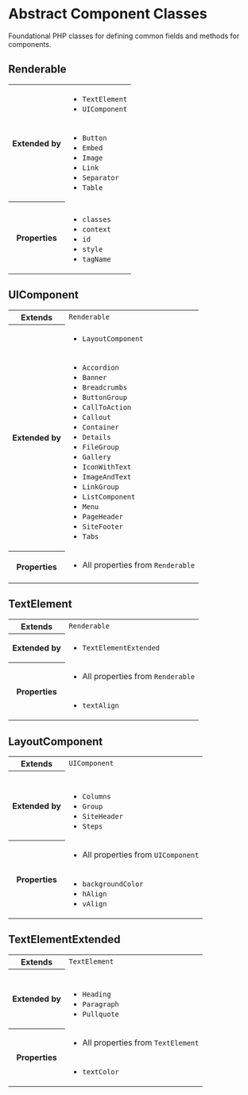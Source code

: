 # Abstract Component Classes
Foundational PHP classes for defining common fields and methods for components.

<div id="abstract-classes">
<div class="abstract-class-doc" id="Renderable">

## Renderable

<table>
	<tr>
		<th scope="row" rowspan="2">Extended by</th>
		<td>
			<ul><li><code>TextElement</code></li><li><code>UIComponent</code></li></ul>
		</td>
	</tr>
	<tr>
		<td>
			<ul><li><code>Button</code></li><li><code>Embed</code></li><li><code>Image</code></li><li><code>Link</code></li><li><code>Separator</code></li><li><code>Table</code></li></ul>
		</td>
	</tr>
	<tr>
		<th scope="row" rowspan="2">Properties</th>
		<td></td>
	</tr>
	<tr>
		<td>	<ul><li><code>classes</code></li><li><code>context</code></li><li><code>id</code></li><li><code>style</code></li><li><code>tagName</code></li></ul></td>
	</tr>
</table>
	
</div>
<div class="abstract-class-doc" id="UIComponent">

## UIComponent

<table>
	<tr><th scope='row'>Extends</th><td><code>Renderable</code></td></tr>
		<tr>
		<th scope="row" rowspan="2">Extended by</th>
		<td>
			<ul><li><code>LayoutComponent</code></li></ul>
		</td>
	</tr>
	<tr>
		<td>
			<ul><li><code>Accordion</code></li><li><code>Banner</code></li><li><code>Breadcrumbs</code></li><li><code>ButtonGroup</code></li><li><code>CallToAction</code></li><li><code>Callout</code></li><li><code>Container</code></li><li><code>Details</code></li><li><code>FileGroup</code></li><li><code>Gallery</code></li><li><code>IconWithText</code></li><li><code>ImageAndText</code></li><li><code>LinkGroup</code></li><li><code>ListComponent</code></li><li><code>Menu</code></li><li><code>PageHeader</code></li><li><code>SiteFooter</code></li><li><code>Tabs</code></li></ul>
		</td>
	</tr>
	<tr>
		<th scope="row" rowspan="2">Properties</th>
		<td><ul><li>All properties from <code>Renderable</code></li></ul></td>
	</tr>
	<tr>
		<td></td>
	</tr>
</table>
	
</div>
<div class="abstract-class-doc" id="TextElement">

## TextElement

<table>
	<tr><th scope='row'>Extends</th><td><code>Renderable</code></td></tr>
		<tr>
		<th scope="row">Extended by</th>
		<td>
			<ul><li><code>TextElementExtended</code></li></ul>
		</td>
	</tr>
	<tr>
		<th scope="row" rowspan="2">Properties</th>
		<td><ul><li>All properties from <code>Renderable</code></li></ul></td>
	</tr>
	<tr>
		<td>	<ul><li><code>textAlign</code></li></ul></td>
	</tr>
</table>
	
</div>
<div class="abstract-class-doc" id="LayoutComponent">

## LayoutComponent

<table>
	<tr><th scope='row'>Extends</th><td><code>UIComponent</code></td></tr>
		<tr>
		<th scope="row" rowspan="2">Extended by</th>
		<td>
			<ul></ul>
		</td>
	</tr>
	<tr>
		<td>
			<ul><li><code>Columns</code></li><li><code>Group</code></li><li><code>SiteHeader</code></li><li><code>Steps</code></li></ul>
		</td>
	</tr>
	<tr>
		<th scope="row" rowspan="2">Properties</th>
		<td><ul><li>All properties from <code>UIComponent</code></li></ul></td>
	</tr>
	<tr>
		<td>	<ul><li><code>backgroundColor</code></li><li><code>hAlign</code></li><li><code>vAlign</code></li></ul></td>
	</tr>
</table>
	
</div>
<div class="abstract-class-doc" id="TextElementExtended">

## TextElementExtended

<table>
	<tr><th scope='row'>Extends</th><td><code>TextElement</code></td></tr>
		<tr>
		<th scope="row" rowspan="2">Extended by</th>
		<td>
			<ul></ul>
		</td>
	</tr>
	<tr>
		<td>
			<ul><li><code>Heading</code></li><li><code>Paragraph</code></li><li><code>Pullquote</code></li></ul>
		</td>
	</tr>
	<tr>
		<th scope="row" rowspan="2">Properties</th>
		<td><ul><li>All properties from <code>TextElement</code></li></ul></td>
	</tr>
	<tr>
		<td>	<ul><li><code>textColor</code></li></ul></td>
	</tr>
</table>
	
</div></div>
